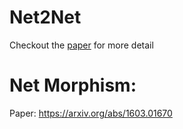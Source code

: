 # Net2Net
Checkout the [paper](https://arxiv.org/abs/1511.05641:) for more detail

# Net Morphism:
Paper: https://arxiv.org/abs/1603.01670

